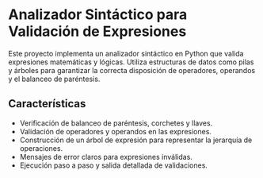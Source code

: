 # Analizador Sintáctico para Validación de Expresiones

Este proyecto implementa un analizador sintáctico en Python que valida expresiones matemáticas y lógicas. Utiliza estructuras de datos como pilas y árboles para garantizar la correcta disposición de operadores, operandos y el balanceo de paréntesis.

## Características
- Verificación de balanceo de paréntesis, corchetes y llaves.
- Validación de operadores y operandos en las expresiones.
- Construcción de un árbol de expresión para representar la jerarquía de operaciones.
- Mensajes de error claros para expresiones inválidas.
- Ejecución paso a paso y salida detallada de validaciones.



